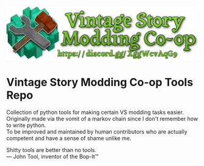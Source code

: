 ![discord.gg/XggWcvAqG9](https://github.com/HugoCortell/vs_rptts/blob/main/media/coopinvite.png)

# Vintage Story Modding Co-op Tools Repo
Collection of python tools for making certain VS modding tasks easier. Originally made via the vomit of a markov chain since I don't remember how to write python.<br>
To be improved and maintained by human contributors who are actually competent and have a sense of shame unlike me.

Shitty tools are better than no tools.<br>
— John Tool, inventor of the Bop-It™
